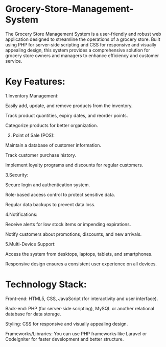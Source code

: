 # Grocery-Store-Management-System

The Grocery Store Management System is a user-friendly and robust web application designed to streamline the operations of a grocery store. Built using PHP for server-side scripting and CSS for responsive and visually appealing design, this system provides a comprehensive solution for grocery store owners and managers to enhance efficiency and customer service.

# Key Features:

1.Inventory Management:

Easily add, update, and remove products from the inventory.

Track product quantities, expiry dates, and reorder points.

Categorize products for better organization.

2. Point of Sale (POS):

Maintain a database of customer information.

Track customer purchase history.

Implement loyalty programs and discounts for regular customers.

3.Security:

Secure login and authentication system.

Role-based access control to protect sensitive data.

Regular data backups to prevent data loss.

4.Notifications:

Receive alerts for low stock items or impending expirations.

Notify customers about promotions, discounts, and new arrivals.

5.Multi-Device Support:

Access the system from desktops, laptops, tablets, and smartphones.

Responsive design ensures a consistent user experience on all devices.

# Technology Stack:

Front-end: HTML5, CSS, JavaScript (for interactivity and user interface).

Back-end: PHP (for server-side scripting), MySQL or another relational database for data storage.

Styling: CSS for responsive and visually appealing design.

Frameworks/Libraries: You can use PHP frameworks like Laravel or CodeIgniter for faster development and better structure.
